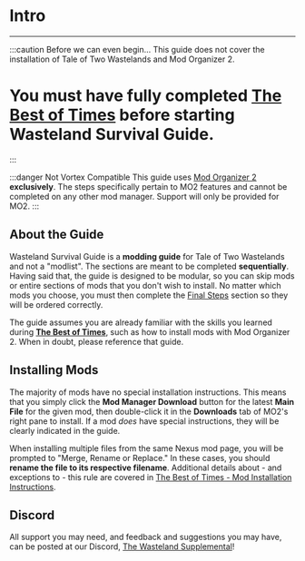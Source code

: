 # Intro

---

:::caution Before we can even begin...
This guide does not cover the installation of Tale of Two Wastelands and Mod Organizer 2.

# You must have fully completed [**The Best of Times**](https://thebestoftimes.moddinglinked.com/) before starting Wasteland Survival Guide.

:::

:::danger Not Vortex Compatible
This guide uses [Mod Organizer 2](https://www.nexusmods.com/skyrimspecialedition/mods/6194) **exclusively**. The steps specifically pertain to MO2 features and cannot be completed on any other mod manager. Support will only be provided for MO2.
:::

## About the Guide

Wasteland Survival Guide is a **modding guide** for Tale of Two Wastelands and not a "modlist". The sections are meant to be completed **sequentially**. Having said that, the guide is designed to be modular, so you can skip mods or entire sections of mods that you don't wish to install. No matter which mods you choose, you must then complete the [Final Steps](finish) section so they will be ordered correctly.

The guide assumes you are already familiar with the skills you learned during [**The Best of Times**](https://thebestoftimes.moddinglinked.com/), such as how to install mods with Mod Organizer 2. When in doubt, please reference that guide.

## Installing Mods

The majority of mods have no special installation instructions. This means that you simply click the **Mod Manager Download** button for the latest **Main File** for the given mod, then double-click it in the **Downloads** tab of MO2's right pane to install. If a mod _does_ have special instructions, they will be clearly indicated in the guide.

When installing multiple files from the same Nexus mod page, you will be prompted to "Merge, Rename or Replace." In these cases, you should **rename the file to its respective filename**. Additional details about - and exceptions to - this rule are covered in [The Best of Times - Mod Installation Instructions](https://thebestoftimes.moddinglinked.com/mo2.html#HowToUse?).

## Discord

All support you may need, and feedback and suggestions you may have, can be posted at our Discord, [The Wasteland Supplemental](https://discord.gg/JcbZGDeMmC)!

